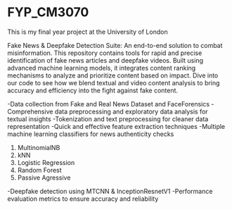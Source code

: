 # FYP_CM3070
This is my final year project at the University of London

Fake News & Deepfake Detection Suite: An end-to-end solution to combat misinformation. This repository contains tools for rapid and precise identification of fake news articles and deepfake videos. Built using advanced machine learning models, it integrates content ranking mechanisms to analyze and prioritize content based on impact. Dive into our code to see how we blend textual and video content analysis to bring accuracy and efficiency into the fight against fake content.

-Data collection from Fake and Real News Dataset and FaceForensics
-Comprehensive data preprocessing and exploratory data analysis for textual insights
-Tokenization and text preprocessing for cleaner data representation
-Quick and effective feature extraction techniques
-Multiple machine learning classifiers for news authenticity checks
  1. MultinomialNB
  2. kNN
  3. Logistic Regression
  4. Random Forest
  5. Passive Agressive 

-Deepfake detection using MTCNN & InceptionResnetV1
-Performance evaluation metrics to ensure accuracy and reliability

